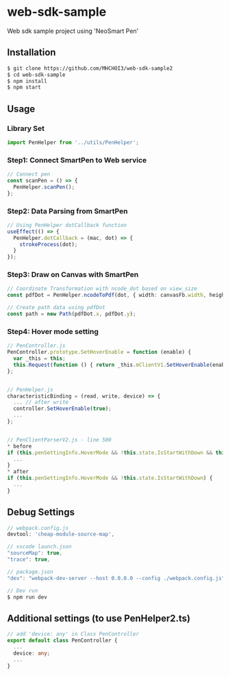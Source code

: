 # web-sdk-sample
Web sdk sample project using 'NeoSmart Pen'

## Installation 
``` sh
$ git clone https://github.com/MHCHOI3/web-sdk-sample2
$ cd web-sdk-sample
$ npm install
$ npm start
```
## Usage

### Library Set
```typescript
import PenHelper from '../utils/PenHelper';
```

### Step1: Connect SmartPen to Web service
```typescript
// Connect pen 
const scanPen = () => {
  PenHelper.scanPen();
};
```

### Step2: Data Parsing from SmartPen
```typescript
// Using PenHelper dotCallback function
useEffect(() => {
  PenHelper.dotCallback = (mac, dot) => {
    strokeProcess(dot);
  }
});
```

### Step3: Draw on Canvas with SmartPen
```typescript
// Coordinate Transformation with ncode_dot based on view_size
const pdfDot = PenHelper.ncodeToPdf(dot, { width: canvasFb.width, height: canvasFb.height });

// Create path data using pdfDot
const path = new Path(pdfDot.x, pdfDot.y);
```

### Step4: Hover mode setting
```typescript
// PenController.js
PenController.prototype.SetHoverEnable = function (enable) {
  var _this = this;
  this.Request(function () { return _this.mClientV1.SetHoverEnable(enable); }, function () { return _this.mClientV2.ReqSetupHoverMode(enable); });
};


// PenHelper.js
characteristicBinding = (read, write, device) => {    
  ... // after write 
  controller.SetHoverEnable(true);
  ...
};


// PenClientParserV2.js - line 500
* before
if (this.penSettingInfo.HoverMode && !this.state.IsStartWithDown && this.state.IsStartWithPaperInfo) {
  ...
}
* after
if (this.penSettingInfo.HoverMode && !this.state.IsStartWithDown) {
  ...
}
```

## Debug Settings
```typescript
// webpack.config.js
devtool: 'cheap-module-source-map',

// vscode launch.json
"sourceMap": true,
"trace": true,

// package.json
"dev": "webpack-dev-server --host 0.0.0.0 --config ./webpack.config.js",

// Dev run
$ npm run dev
```

## Additional settings (to use PenHelper2.ts)
```typescript
// add 'device: any' in Class PenController
export default class PenController {
  ...
  device: any;
  ...
}
```
